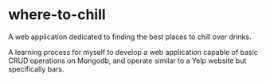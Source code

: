 # where-to-chill
A web application dedicated to finding the best places to chill over drinks.

A learning process for myself to develop a web application capable of basic CRUD operations on Mongodb, and operate similar to a Yelp website but specifically bars.
